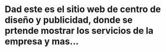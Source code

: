 # Dad este es el sitio web de centro de diseño y publicidad, donde se prtende mostrar los servicios de la empresa y mas...
